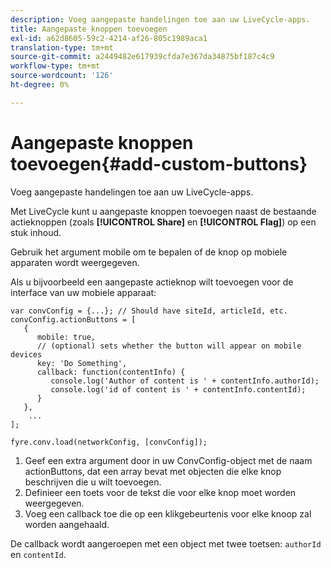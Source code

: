 ```yaml
---
description: Voeg aangepaste handelingen toe aan uw LiveCycle-apps.
title: Aangepaste knoppen toevoegen
exl-id: a62d8605-59c2-4214-af26-805c1989aca1
translation-type: tm+mt
source-git-commit: a2449482e617939cfda7e367da34875bf187c4c9
workflow-type: tm+mt
source-wordcount: '126'
ht-degree: 0%

---
```


# Aangepaste knoppen toevoegen{#add-custom-buttons}

Voeg aangepaste handelingen toe aan uw LiveCycle-apps.

Met LiveCycle kunt u aangepaste knoppen toevoegen naast de bestaande actieknoppen (zoals **[!UICONTROL Share]** en **[!UICONTROL Flag]**) op een stuk inhoud.

Gebruik het argument mobile om te bepalen of de knop op mobiele apparaten wordt weergegeven.

Als u bijvoorbeeld een aangepaste actieknop wilt toevoegen voor de interface van uw mobiele apparaat:

```
var convConfig = {...}; // Should have siteId, articleId, etc. 
convConfig.actionButtons = [ 
   { 
      mobile: true,  
      // (optional) sets whether the button will appear on mobile devices 
      key: 'Do Something', 
      callback: function(contentInfo) { 
         console.log('Author of content is ' + contentInfo.authorId); 
         console.log('id of content is ' + contentInfo.contentId); 
      } 
   }, 
    ... 
]; 
  
fyre.conv.load(networkConfig, [convConfig]);
```

1. Geef een extra argument door in uw ConvConfig-object met de naam actionButtons, dat een array bevat met objecten die elke knop beschrijven die u wilt toevoegen.
1. Definieer een toets voor de tekst die voor elke knop moet worden weergegeven.
1. Voeg een callback toe die op een klikgebeurtenis voor elke knoop zal worden aangehaald.

De callback wordt aangeroepen met een object met twee toetsen: `authorId` en `contentId`.
